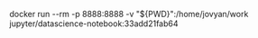 docker run --rm -p 8888:8888 -v "${PWD}":/home/jovyan/work jupyter/datascience-notebook:33add21fab64